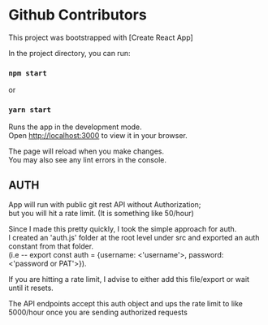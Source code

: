# Github Contributors

This project was bootstrapped with [Create React App]

In the project directory, you can run:

### `npm start`

or

### `yarn start`

Runs the app in the development mode.\
Open [http://localhost:3000](http://localhost:3000) to view it in your browser.

The page will reload when you make changes.\
You may also see any lint errors in the console.

## AUTH

App will run with public git rest API without Authorization;\
but you will hit a rate limit. (It is something like 50/hour)

Since I made this pretty quickly, I took the simple approach for auth.\
I created an 'auth.js' folder at the root level under src and exported an auth constant from that folder.\
(i.e -- export const auth = {username: <'username'>, password: <'password or PAT'>}).

If you are hitting a rate limit, I advise to either add this file/export or wait until it resets.

The API endpoints accept this auth object and ups the rate limit to like 5000/hour once you are sending authorized requests
